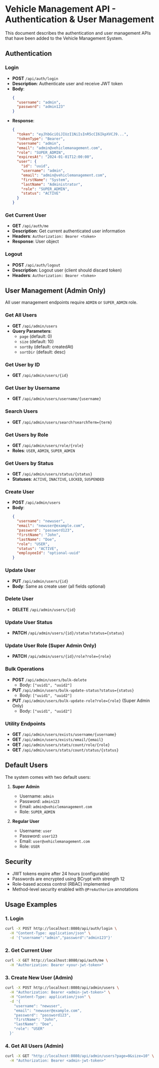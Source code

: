 # Vehicle Management API - Authentication & User Management

This document describes the authentication and user management APIs that have been added to the Vehicle Management System.

## Authentication

### Login
- **POST** `/api/auth/login`
- **Description**: Authenticate user and receive JWT token
- **Body**:
  ```json
  {
    "username": "admin",
    "password": "admin123"
  }
  ```
- **Response**:
  ```json
  {
    "token": "eyJhbGciOiJIUzI1NiIsInR5cCI6IkpXVCJ9...",
    "tokenType": "Bearer",
    "username": "admin",
    "email": "admin@vehiclemanagement.com",
    "role": "SUPER_ADMIN",
    "expiresAt": "2024-01-01T12:00:00",
    "user": {
      "id": "uuid",
      "username": "admin",
      "email": "admin@vehiclemanagement.com",
      "firstName": "System",
      "lastName": "Administrator",
      "role": "SUPER_ADMIN",
      "status": "ACTIVE"
    }
  }
  ```

### Get Current User
- **GET** `/api/auth/me`
- **Description**: Get current authenticated user information
- **Headers**: `Authorization: Bearer <token>`
- **Response**: User object

### Logout
- **POST** `/api/auth/logout`
- **Description**: Logout user (client should discard token)
- **Headers**: `Authorization: Bearer <token>`

## User Management (Admin Only)

All user management endpoints require `ADMIN` or `SUPER_ADMIN` role.

### Get All Users
- **GET** `/api/admin/users`
- **Query Parameters**:
  - `page` (default: 0)
  - `size` (default: 10)
  - `sortBy` (default: createdAt)
  - `sortDir` (default: desc)

### Get User by ID
- **GET** `/api/admin/users/{id}`

### Get User by Username
- **GET** `/api/admin/users/username/{username}`

### Search Users
- **GET** `/api/admin/users/search?searchTerm={term}`

### Get Users by Role
- **GET** `/api/admin/users/role/{role}`
- **Roles**: `USER`, `ADMIN`, `SUPER_ADMIN`

### Get Users by Status
- **GET** `/api/admin/users/status/{status}`
- **Statuses**: `ACTIVE`, `INACTIVE`, `LOCKED`, `SUSPENDED`

### Create User
- **POST** `/api/admin/users`
- **Body**:
  ```json
  {
    "username": "newuser",
    "email": "newuser@example.com",
    "password": "password123",
    "firstName": "John",
    "lastName": "Doe",
    "role": "USER",
    "status": "ACTIVE",
    "employeeId": "optional-uuid"
  }
  ```

### Update User
- **PUT** `/api/admin/users/{id}`
- **Body**: Same as create user (all fields optional)

### Delete User
- **DELETE** `/api/admin/users/{id}`

### Update User Status
- **PATCH** `/api/admin/users/{id}/status?status={status}`

### Update User Role (Super Admin Only)
- **PATCH** `/api/admin/users/{id}/role?role={role}`

### Bulk Operations
- **POST** `/api/admin/users/bulk-delete`
  - Body: `["uuid1", "uuid2"]`
- **PUT** `/api/admin/users/bulk-update-status?status={status}`
  - Body: `["uuid1", "uuid2"]`
- **PUT** `/api/admin/users/bulk-update-role?role={role}` (Super Admin Only)
  - Body: `["uuid1", "uuid2"]`

### Utility Endpoints
- **GET** `/api/admin/users/exists/username/{username}`
- **GET** `/api/admin/users/exists/email/{email}`
- **GET** `/api/admin/users/stats/count/role/{role}`
- **GET** `/api/admin/users/stats/count/status/{status}`

## Default Users

The system comes with two default users:

1. **Super Admin**
   - Username: `admin`
   - Password: `admin123`
   - Email: `admin@vehiclemanagement.com`
   - Role: `SUPER_ADMIN`

2. **Regular User**
   - Username: `user`
   - Password: `user123`
   - Email: `user@vehiclemanagement.com`
   - Role: `USER`

## Security

- JWT tokens expire after 24 hours (configurable)
- Passwords are encrypted using BCrypt with strength 12
- Role-based access control (RBAC) implemented
- Method-level security enabled with `@PreAuthorize` annotations

## Usage Examples

### 1. Login
```bash
curl -X POST http://localhost:8080/api/auth/login \
  -H "Content-Type: application/json" \
  -d '{"username":"admin","password":"admin123"}'
```

### 2. Get Current User
```bash
curl -X GET http://localhost:8080/api/auth/me \
  -H "Authorization: Bearer <your-jwt-token>"
```

### 3. Create New User (Admin)
```bash
curl -X POST http://localhost:8080/api/admin/users \
  -H "Authorization: Bearer <admin-jwt-token>" \
  -H "Content-Type: application/json" \
  -d '{
    "username": "newuser",
    "email": "newuser@example.com",
    "password": "password123",
    "firstName": "John",
    "lastName": "Doe",
    "role": "USER"
  }'
```

### 4. Get All Users (Admin)
```bash
curl -X GET "http://localhost:8080/api/admin/users?page=0&size=10" \
  -H "Authorization: Bearer <admin-jwt-token>"
```
